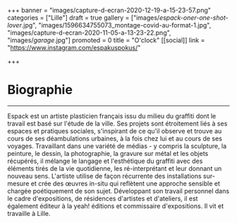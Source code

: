 +++
banner = "images/capture-d-ecran-2020-12-19-a-15-23-57.png"
categories = ["Lille"]
draft = true
gallery = ["images/_espack-oner-one-shot-lover_.jpg", "images/1596634755073_montage-covid-au-format-1.jpg", "images/capture-d-ecran-2020-11-05-a-13-23-22.png", "images/_garage_.jpg"]
promoted = 0
title = "O'clock"
[[social]]
link = "https://www.instagram.com/espakuspokus/"

+++
# Biographie

***

Espack est un artiste plasticien français issu du milieu du graffiti dont le travail est basé sur l'étude de la ville. Ses projets sont étroitement liés à ses espaces et pratiques sociales, s'inspirant de ce qu'il observe et trouve au cours de ses déambulations urbaines, à la fois chez lui et au cours de ses voyages. Travaillant dans une variété de médias - y compris la sculpture, la peinture, le dessin, la photographie, la gravure sur métal et les objets récupérés, il mélange le langage et l'esthétique du graffiti avec des éléments tirés de la vie quotidienne, les ré-interprétant et leur donnant un nouveau sens. L'artiste utilise de façon récurrente des installations sur-mesure et crée des œuvres in-situ qui reflètent une approche sensible et chargée poétiquement de son sujet. Développant son travail personnel dans le cadre d'expositions, de résidences d'artistes et d'ateliers, il est également éditeur à la yeah! éditions et commissaire d'expositions. Il vit et travaille à Lille.